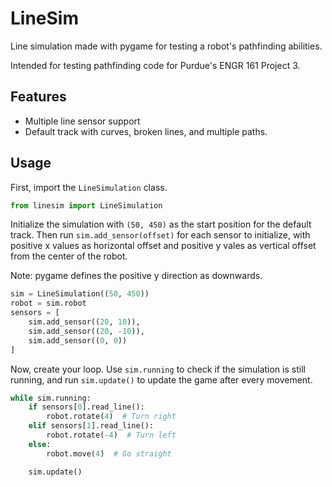 # LineSim

Line simulation made with pygame for testing a robot's pathfinding abilities.

Intended for testing pathfinding code for Purdue's ENGR 161 Project 3.

## Features
- Multiple line sensor support
- Default track with curves, broken lines, and multiple paths.

## Usage
First, import the `LineSimulation` class.
```py
from linesim import LineSimulation
```
Initialize the simulation with `(50, 450)` as the start position for the default track. Then run `sim.add_sensor(offset)` for each sensor to initialize, with positive x values as horizontal offset and positive y vales as vertical offset from the center of the robot.

Note: pygame defines the positive y direction as downwards.
```py
sim = LineSimulation((50, 450))
robot = sim.robot
sensors = [
    sim.add_sensor((20, 10)),
    sim.add_sensor((20, -10)),
    sim.add_sensor((0, 0))
]
```
Now, create your loop. Use `sim.running` to check if the simulation is still running, and run `sim.update()` to update the game after every movement.
```py
while sim.running:
    if sensors[0].read_line():
        robot.rotate(4)  # Turn right
    elif sensors[1].read_line():
        robot.rotate(-4)  # Turn left
    else:
        robot.move(4)  # Go straight

    sim.update()
```


